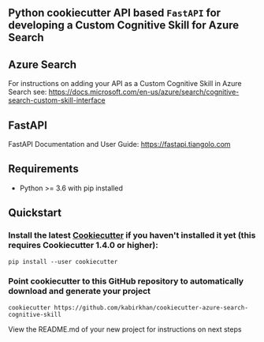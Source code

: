 ## Python cookiecutter API based `FastAPI` for developing a Custom Cognitive Skill for Azure Search

## Azure Search
For instructions on adding your API as a Custom Cognitive Skill in Azure Search see:
https://docs.microsoft.com/en-us/azure/search/cognitive-search-custom-skill-interface

## FastAPI
FastAPI Documentation and User Guide: https://fastapi.tiangolo.com

## Requirements
- Python >= 3.6 with pip installed

## Quickstart

### Install the latest [Cookiecutter](https://github.com/audreyr/cookiecutter) if you haven't installed it yet (this requires Cookiecutter 1.4.0 or higher):
```
pip install --user cookiecutter
```

### Point cookiecutter to this GitHub repository to automatically download and generate your project

```
cookiecutter https://github.com/kabirkhan/cookiecutter-azure-search-cognitive-skill
```

View the README.md of your new project for instructions on next steps
